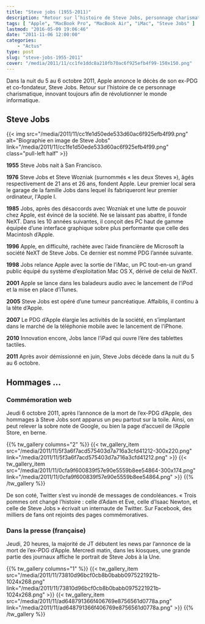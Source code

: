 ```yaml
---
title: "Steve jobs (1955-2011)"
description: "Retour sur l’histoire de Steve Jobs, personnage charismatique, figure innovante de l\'informatique, décédé dans la nuit du 5 au 6 octobre 2011."
tags: [ "Apple", "MacBook Pro", "MacBook Air", "iMac", "Steve Jobs" ]
lastmod: "2016-05-09 19:06:46"
date: "2011-11-06 12:00:00"
categories:
    - "Actus"
type: post
slug: "steve-jobs-1955-2011"
cover: "/media/2011/11/cc1fe1ddc8a210fb70ac6f925efb4f99-150x150.png"
---
```


Dans la nuit du 5 au 6 octobre 2011, Apple annonce le décès de son ex-PDG et co-fondateur, Steve Jobs. Retour sur l’histoire de ce personnage charismatique, innovant toujours afin de révolutionner le monde informatique.

## Steve Jobs

{{< img src="/media/2011/11/cc1fe1d50ede533d60ac6f925efb4f99.png" alt="Biographie en image de Steve Jobs" link="/media/2011/11/cc1fe1d50ede533d60ac6f925efb4f99.png" class="pull-left half" >}}

**1955**
Steve Jobs nait à San Francisco.

**1976**
Steve Jobs et Steve Wozniak (surnommés « les deux Steves »), âgés respectivement de 21 ans et 26 ans, fondent Apple. Leur premier local sera le garage de la famille Jobs dans lequel ils fabriqueront leur premier ordinateur, l'Apple I.

**1985**
Jobs, après des désaccords avec Wozniak et une lutte de pouvoir chez Apple, est évincé de la société. Ne se laissant pas abattre, il fonde NeXT. Dans les 10 années suivantes, il conçoit des PC haut de gamme équipée d’une interface graphique sobre plus performante que celle des Macintosh d’Apple.

**1996**
Apple, en difficulté, rachète avec l’aide financière de Microsoft la société NeXT de Steve Jobs. Ce dernier est nommé PDG l’année suivante.

**1998**
Jobs relance Apple avec la sortie de l’iMac, un PC tout-en-un grand public équipé du système d’exploitation Mac OS X, dérivé de celui de NeXT.

**2001**
Apple se lance dans les baladeurs audio avec le lancement de l’iPod et la mise en place d’iTunes.

**2005**
Steve Jobs est opéré d’une tumeur pancréatique. Affaiblis, il continu à la tête d’Apple.

**2007**
Le PDG d’Apple élargie les activités de la société, en s’implantant dans le marché de la téléphonie mobile avec le lancement de l’iPhone.

**2010**
Innovation encore, Jobs lance l’iPad qui ouvre l’ère des tablettes tactiles.

**2011**
Après avoir démissionné en juin, Steve Jobs décède dans la nuit du 5 au 6 octobre.

## Hommages ...

### Commémoration web

Jeudi 6 octobre 2011, après l’annonce de la mort de l’ex-PDG d’Apple, des hommages à Steve Jobs sont apparus un peu partout sur la toile. Ainsi, on peut relever la sobre note de Google, ou bien la page d’accueil de l’Apple Store, en berne.

{{% tw_gallery columns="2" %}}
{{< tw_gallery_item src="/media/2011/11/5f3a6f7acd575403d7a716a3cfd41212-300x220.png" link="/media/2011/11/5f3a6f7acd575403d7a716a3cfd41212.png" >}}
{{< tw_gallery_item src="/media/2011/11/0cfa9f600839f57e90e5559b8ee54864-300x174.png" link="/media/2011/11/0cfa9f600839f57e90e5559b8ee54864.png" >}}
{{% /tw_gallery %}}

De son coté, Twitter s’est vu inondé de messages de condoléances. « Trois pommes ont changé l’histoire : celle d’Adam et Eve, celle d’Isaac Newton, et celle de Steve Jobs » écrivait un internaute de Twitter. Sur Facebook, des milliers de fans ont rejoints des pages commémoratives.

### Dans la presse (française)

Jeudi, 20 heures, la majorité de JT débutent les news par l’annonce de la mort de l’ex-PDG d’Apple. Mercredi matin, dans les kiosques, une grande partie des journaux affiche le portrait de Steve Jobs à la Une.

{{% tw_gallery columns="1" %}}
{{< tw_gallery_item src="/media/2011/11/73810d96bcf0cb8b0babb0975221921b-1024x268.png" link="/media/2011/11/73810d96bcf0cb8b0babb0975221921b-1024x268.png" >}}
{{< tw_gallery_item src="/media/2011/11/ad648791366f406769e8756561d0778a.png" link="/media/2011/11/ad648791366f406769e8756561d0778a.png" >}}
{{% /tw_gallery %}}